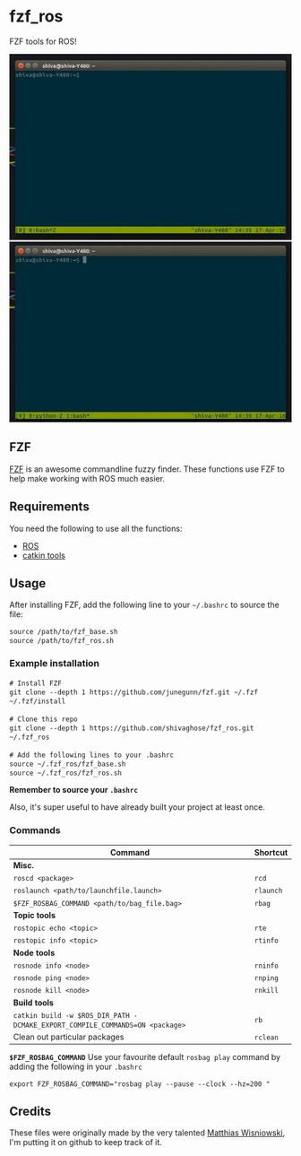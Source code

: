 # fzf_ros
FZF tools for ROS!

![](https://raw.githubusercontent.com/shivaghose/media/master/fzf_ros/rcd.gif)
![](https://raw.githubusercontent.com/shivaghose/media/master/fzf_ros/rte.gif)

## FZF
[FZF](https://github.com/junegunn/fzf) is an awesome commandline fuzzy finder. These functions use FZF to help make working with ROS much easier.

## Requirements
You need the following to use all the functions:

* [ROS](http://www.ros.org/)
* [catkin tools](https://catkin-tools.readthedocs.org/en/latest/) 

## Usage
After installing FZF, add the following line to your `~/.bashrc` to source the file:
```
source /path/to/fzf_base.sh
source /path/to/fzf_ros.sh
```

### Example installation
```
# Install FZF
git clone --depth 1 https://github.com/junegunn/fzf.git ~/.fzf
~/.fzf/install

# Clone this repo
git clone --depth 1 https://github.com/shivaghose/fzf_ros.git ~/.fzf_ros

# Add the following lines to your .bashrc
source ~/.fzf_ros/fzf_base.sh
source ~/.fzf_ros/fzf_ros.sh

```

**Remember to source your `.bashrc`**

Also, it's super useful to have already built your project at least once.

### Commands
 Command | Shortcut |
----|----|
**Misc.** | |
`roscd <package>` | `rcd` |
`roslaunch <path/to/launchfile.launch>` | `rlaunch` |
`$FZF_ROSBAG_COMMAND <path/to/bag_file.bag>` | `rbag` |
**Topic tools** | |
`rostopic echo <topic>` | `rte` |
`rostopic info <topic>` | `rtinfo` |
**Node tools** | |
`rosnode info <node>` | `rninfo`|
`rosnode ping <node>` | `rnping`|
`rosnode kill <node>` | `rnkill`|
**Build tools** | |
`catkin build -w $ROS_DIR_PATH -DCMAKE_EXPORT_COMPILE_COMMANDS=ON <package>` | `rb`
Clean out particular packages | `rclean`|

**`$FZF_ROSBAG_COMMAND`**
Use your favourite default `rosbag play` command by adding the following in your `.bashrc`
```
export FZF_ROSBAG_COMMAND="rosbag play --pause --clock --hz=200 "
```


## Credits
These files were originally made by the very talented [Matthias Wisniowski](https://github.com/mwisniowski), I'm putting it on github to keep track of it.


